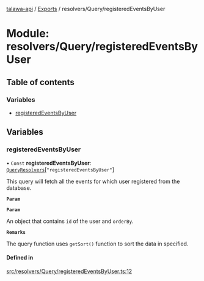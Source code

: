 [talawa-api](../README.md) / [Exports](../modules.md) / resolvers/Query/registeredEventsByUser

# Module: resolvers/Query/registeredEventsByUser

## Table of contents

### Variables

- [registeredEventsByUser](resolvers_Query_registeredEventsByUser.md#registeredeventsbyuser)

## Variables

### registeredEventsByUser

• `Const` **registeredEventsByUser**: [`QueryResolvers`](types_generatedGraphQLTypes.md#queryresolvers)[``"registeredEventsByUser"``]

This query will fetch all the events for which user registered from the database.

**`Param`**

**`Param`**

An object that contains `id` of the user and `orderBy`.

**`Remarks`**

The query function uses `getSort()` function to sort the data in specified.

#### Defined in

[src/resolvers/Query/registeredEventsByUser.ts:12](https://github.com/PalisadoesFoundation/talawa-api/blob/fcc2f8f/src/resolvers/Query/registeredEventsByUser.ts#L12)
